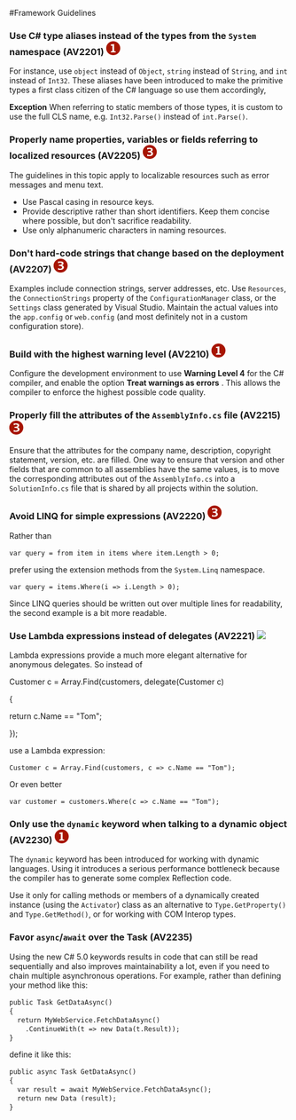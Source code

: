 <!--
NOTE: Requires Markdown Extra. See http://michelf.ca/projects/php-markdown/extra/
 --> 

#Framework Guidelines

### Use C# type aliases instead of the types from the `System` namespace  (AV2201) ![](images/1.png)
For instance, use `object` instead of `Object`, `string` instead of `String`, and `int` instead of `Int32`. These aliases have been introduced to make the primitive types a first class citizen of the C# language so use them accordingly,

**Exception** When referring to static members of those types, it is custom to use the full CLS name, e.g. `Int32.Parse()` instead of `int.Parse()`.

### Properly name properties, variables or fields referring to localized resources  (AV2205) ![](images/3.png)
The guidelines in this topic apply to localizable resources such as error messages and menu text.

- Use Pascal casing in resource keys.
- Provide descriptive rather than short identifiers. Keep them concise where possible, but don't sacrifice readability.
- Use only alphanumeric characters in naming resources.

### Don't hard-code strings that change based on the deployment  (AV2207) ![](images/3.png)
Examples include connection strings, server addresses, etc. Use `Resources`, the `ConnectionStrings` property of the `ConfigurationManager` class, or the `Settings` class generated by Visual Studio. Maintain the actual values into the `app.config` or `web.config` (and most definitely not in a custom configuration store).

### Build with the highest warning level  (AV2210) ![](images/1.png)
Configure the development environment to use **Warning Level 4** for the C# compiler, and enable the option **Treat warnings as errors** . This allows the compiler to enforce the highest possible code quality.

### Properly fill the attributes of the `AssemblyInfo.cs` file  (AV2215) ![](images/3.png)
Ensure that the attributes for the company name, description, copyright statement, version, etc. are filled. One way to ensure that version and other fields that are common to all assemblies have the same values, is to move the corresponding attributes out of the `AssemblyInfo.cs` into a `SolutionInfo.cs` file that is shared by all projects within the solution. 

### Avoid LINQ for simple expressions  (AV2220) ![](images/3.png)
Rather than

	var query = from item in items where item.Length > 0;

prefer using the extension methods from the `System.Linq` namespace.

	var query = items.Where(i => i.Length > 0);

Since LINQ queries should be written out over multiple lines for readability, the second example is a bit more readable.

### Use Lambda expressions instead of delegates  (AV2221) ![](images/?.png)

Lambda expressions provide a much more elegant alternative for anonymous delegates. So instead of

Customer c = Array.Find(customers, delegate(Customer c)

{

return c.Name == "Tom";

});

use a Lambda expression:

	Customer c = Array.Find(customers, c => c.Name == "Tom");

Or even better

	var customer = customers.Where(c => c.Name == "Tom");

### Only use the `dynamic` keyword when talking to a dynamic object  (AV2230) ![](images/1.png)
The `dynamic` keyword has been introduced for working with dynamic languages. Using it introduces a serious performance bottleneck because the compiler has to generate some complex Reflection code.

Use it only for calling methods or members of a dynamically created instance (using the `Activator`) class as an alternative to `Type.GetProperty()` and `Type.GetMethod()`, or for working with COM Interop types.

### Favor `async`/`await` over the Task (AV2235)
Using the new C# 5.0 keywords results in code that can still be read sequentially and also improves maintainability a lot, even if you need to chain multiple asynchronous operations. For example, rather than defining your method like this:

	public Task GetDataAsync()
	{
	  return MyWebService.FetchDataAsync()
	    .ContinueWith(t => new Data(t.Result));
	}

define it like this:

	public async Task GetDataAsync()
	{
	  var result = await MyWebService.FetchDataAsync();
	  return new Data (result);
	}
